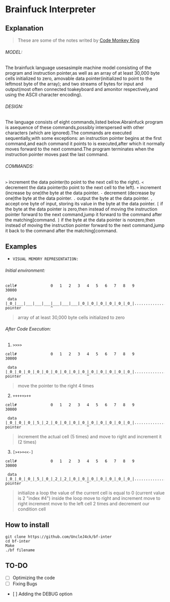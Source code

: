 # Brainfuck Interpreter 


## Explanation 

> These are some of the notes writed by [Code Monkey King](https://www.youtube.com/c/MaksimKorzh_aka_CodeMonkeyKing)

###### MODEL:

The brainfuck language usesasimple machine model consisting of the program and
instruction pointer,as well as an array of at least 30,000 byte cells initialized
to zero, amovable data pointer(initialized to point to the leftmost byte of the array);
and two streams of bytes for input and output(most often connected toakeyboard and
amonitor respectively,and using the ASCII character encoding).

###### DESIGN:

The language consists of eight commands,listed below.Abrainfuck program is
asequence of these commands,possibly interspersed with other characters
(which are ignored).The commands are executed sequentially,with some exceptions:
an instruction pointer begins at the first command,and each command it points to is
executed,after which it normally moves forward to the next command.The program
terminates when the instruction pointer moves past the last command.

###### COMMANDS:

`>`   increment the data pointer(to point to the next cell to the right).
`<`   decrement the data pointer(to point to the next cell to the left).
`+`   increment (increase by one)the byte at the data pointer.
`-`   decrement (decrease by one)the byte at the data pointer.
`.`   output the byte at the data pointer.
`,`   accept one byte of input, storing its value in the byte at the data pointer.
`[`   if the byte at the data pointer is zero,then instead of moving the instruction pointer forward to the next command,jump it forward to the command after the matching]command.
`]`   if the byte at the data pointer is nonzero,then instead of moving the instruction pointer forward to the next command,jump it back to the command after the matching[command.

## Examples

- `VISUAL MEMORY REPRESENTATION:`

###### Initial environment:
```
cell#               0   1   2   3   4   5   6   7   8   9                                         30000

 data             |_0_|___|___|___|___|___|___|___|_0_|_0_|_0_|_0_|_0_|_0_|.......................|_0_|
pointer             ^
```
> array of at least 30,000 byte cells initialized to zero

###### After Code Execution:

1. `>>>>`
```
cell#               0   1   2   3   4   5   6   7   8   9                                         30000

 data             |_0_|_0_|_0_|_0_|_0_|_0_|_0_|_0_|_0_|_0_|_0_|_0_|_0_|_0_|.......................|_0_|
pointer                             ^
```
> move the pointer to the right 4 times 


2. `+++++>++`
```
cell#               0   1   2   3   4   5   6   7   8   9                                         30000

 data             |_0_|_0_|_0_|_5_|_2_|_0_|_0_|_0_|_0_|_0_|_0_|_0_|_0_|_0_|.......................|_0_|
pointer                             ^
```
> increment the actual cell (5 times) and move to right and increment it (2 times) 


3. `[>+>+<<-]`
```
cell#               0   1   2   3   4   5   6   7   8   9                                         30000

 data             |_0_|_0_|_0_|_5_|_0_|_2_|_2_|_0_|_0_|_0_|_0_|_0_|_0_|_0_|.......................|_0_|
pointer                             ^
```
>  initialize a loop the value of the current cell is equal to 0 (current value is 2 "index #4") inside the loop move to right and increment move to right increment move to the left cell 2 times and decrement our condition cell 

## How to install

```
git clone https://github.com/UncleJ4ck/bf-inter
cd bf-inter
Make
./bf filename
```


## TO-DO

- [ ] Optimizing the code 
- [ ] Fixing Bugs
- [ ] Adding the DEBUG option
